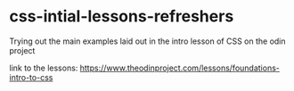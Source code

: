 # css-intial-lessons-refreshers
Trying out the main examples laid out in the intro lesson of CSS on the odin project

link to the lessons: https://www.theodinproject.com/lessons/foundations-intro-to-css
